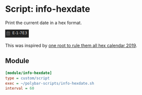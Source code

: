 # Script: info-hexdate

Print the current date in a hex format.

![skeleton](screenshots/hex-date.png)

This was inspired by [one root to rule them all hex calendar 2019](https://linux.pictures/projects/one-root-to-rule-them-all-hex-calendar-2019).


## Module

```ini
[module/info-hexdate]
type = custom/script
exec = ~/polybar-scripts/info-hexdate.sh
interval = 60
```
